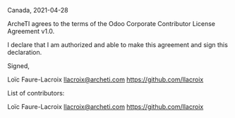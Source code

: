 Canada, 2021-04-28

ArcheTI agrees to the terms of the Odoo Corporate Contributor License
Agreement v1.0.

I declare that I am authorized and able to make this agreement and sign this
declaration.

Signed,

Loïc Faure-Lacroix llacroix@archeti.com https://github.com/llacroix

List of contributors:

Loïc Faure-Lacroix llacroix@archeti.com https://github.com/llacroix
